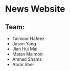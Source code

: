 # News Website

## Team:
* Taimoor Hafeez
* Jason Yang
* Jian Hui Mai
* Matan Maimoni
* Ahmad Shams
* Abrar Sher
